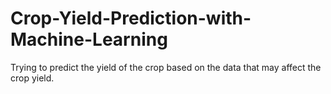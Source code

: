 # Crop-Yield-Prediction-with-Machine-Learning
Trying to predict the yield of the crop based on the data that may affect the crop yield.
